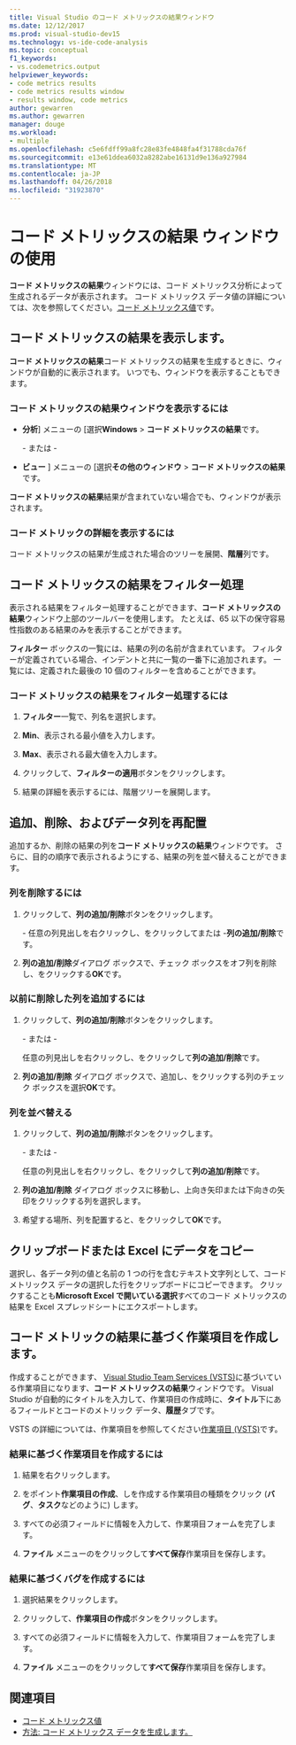 ```yaml
---
title: Visual Studio のコード メトリックスの結果ウィンドウ
ms.date: 12/12/2017
ms.prod: visual-studio-dev15
ms.technology: vs-ide-code-analysis
ms.topic: conceptual
f1_keywords:
- vs.codemetrics.output
helpviewer_keywords:
- code metrics results
- code metrics results window
- results window, code metrics
author: gewarren
ms.author: gewarren
manager: douge
ms.workload:
- multiple
ms.openlocfilehash: c5e6fdff99a8fc28e83fe4848fa4f31788cda76f
ms.sourcegitcommit: e13e61ddea6032a8282abe16131d9e136a927984
ms.translationtype: MT
ms.contentlocale: ja-JP
ms.lasthandoff: 04/26/2018
ms.locfileid: "31923870"
---
```

# <a name="using-the-code-metrics-results-window"></a>コード メトリックスの結果 ウィンドウの使用

**コード メトリックスの結果**ウィンドウには、コード メトリックス分析によって生成されるデータが表示されます。 コード メトリックス データ値の詳細については、次を参照してください。[コード メトリックス値](../code-quality/code-metrics-values.md)です。

## <a name="displaying-code-metrics-results"></a>コード メトリックスの結果を表示します。

**コード メトリックスの結果**コード メトリックスの結果を生成するときに、ウィンドウが自動的に表示されます。 いつでも、ウィンドウを表示することもできます。

### <a name="to-display-the-code-metrics-results-window"></a>コード メトリックスの結果ウィンドウを表示するには

- **分析**] メニューの [選択**Windows** > **コード メトリックスの結果**です。

   \- または -

- **ビュー** ] メニューの [選択**その他のウィンドウ** > **コード メトリックスの結果**です。

**コード メトリックスの結果**結果が含まれていない場合でも、ウィンドウが表示されます。

### <a name="to-view-code-metrics-details"></a>コード メトリックの詳細を表示するには

コード メトリックスの結果が生成された場合のツリーを展開、**階層**列です。

## <a name="filtering-code-metrics-results"></a>コード メトリックスの結果をフィルター処理

表示される結果をフィルター処理することができます、**コード メトリックスの結果**ウィンドウ上部のツールバーを使用します。 たとえば、65 以下の保守容易性指数のある結果のみを表示することができます。

**フィルター**  ボックスの一覧には、結果の列の名前が含まれています。 フィルターが定義されている場合、インデントと共に一覧の一番下に追加されます。 一覧には、定義された最後の 10 個のフィルターを含めることができます。

### <a name="to-filter-the-code-metrics-results"></a>コード メトリックスの結果をフィルター処理するには

1.  **フィルター**一覧で、列名を選択します。

2.  **Min**、表示される最小値を入力します。

3.  **Max**、表示される最大値を入力します。

4.  クリックして、**フィルターの適用**ボタンをクリックします。

5.  結果の詳細を表示するには、階層ツリーを展開します。

## <a name="adding-removing-and-rearranging-data-columns"></a>追加、削除、およびデータ列を再配置

追加するか、削除の結果の列を**コード メトリックスの結果**ウィンドウです。 さらに、目的の順序で表示されるようにする、結果の列を並べ替えることができます。

### <a name="to-remove-a-column"></a>列を削除するには

1. クリックして、**列の追加/削除**ボタンをクリックします。

     \- 任意の列見出しを右クリックし、をクリックしてまたは -**列の追加/削除**です。

1. **列の追加/削除**ダイアログ ボックスで、チェック ボックスをオフ列を削除し、をクリックする**OK**です。

### <a name="to-add-a-previously-removed-column"></a>以前に削除した列を追加するには

1. クリックして、**列の追加/削除**ボタンをクリックします。

     \- または -

     任意の列見出しを右クリックし、をクリックして**列の追加/削除**です。

1. **列の追加/削除** ダイアログ ボックスで、追加し、をクリックする列のチェック ボックスを選択**OK**です。

### <a name="to-rearrange-columns"></a>列を並べ替える

1. クリックして、**列の追加/削除**ボタンをクリックします。

     \- または -

     任意の列見出しを右クリックし、をクリックして**列の追加/削除**です。

1. **列の追加/削除** ダイアログ ボックスに移動し、上向き矢印または下向きの矢印をクリックする列を選択します。

1. 希望する場所、列を配置すると、をクリックして**OK**です。

## <a name="copying-data-to-the-clipboard-or-excel"></a>クリップボードまたは Excel にデータをコピー

選択し、各データ列の値と名前の 1 つの行を含むテキスト文字列として、コード メトリックス データの選択した行をクリップボードにコピーできます。 クリックすることも**Microsoft Excel で開いている選択**すべてのコード メトリックスの結果を Excel スプレッドシートにエクスポートします。

## <a name="creating-a-work-item-based-on-code-metric-results"></a>コード メトリックの結果に基づく作業項目を作成します。

作成することができます、 [Visual Studio Team Services (VSTS)](/vsts/index)に基づいている作業項目になります、**コード メトリックスの結果**ウィンドウです。 Visual Studio が自動的にタイトルを入力して、作業項目の作成時に、**タイトル**下にあるフィールドとコードのメトリック データ、**履歴**タブです。

VSTS の詳細については、作業項目を参照してください[作業項目 (VSTS)](/vsts/work/work-items/index)です。

### <a name="to-create-a-work-item-based-on-a-result"></a>結果に基づく作業項目を作成するには

1.  結果を右クリックします。

2.  をポイント**作業項目の作成**、しを作成する作業項目の種類をクリック (**バグ**、**タスク**などのように) します。

3.  すべての必須フィールドに情報を入力して、作業項目フォームを完了します。

4.  **ファイル** メニューのをクリックして**すべて保存**作業項目を保存します。

### <a name="to-create-a-bug-based-on-a-result"></a>結果に基づくバグを作成するには

1.  選択結果をクリックします。

2.  クリックして、**作業項目の作成**ボタンをクリックします。

3.  すべての必須フィールドに情報を入力して、作業項目フォームを完了します。

4.  **ファイル** メニューのをクリックして**すべて保存**作業項目を保存します。

## <a name="see-also"></a>関連項目

- [コード メトリックス値](../code-quality/code-metrics-values.md)
- [方法: コード メトリックス データを生成します。](../code-quality/how-to-generate-code-metrics-data.md)